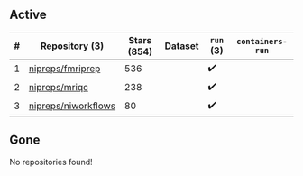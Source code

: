 ## Active
| # | Repository (3) | Stars (854) | Dataset | `run` (3) | `containers-run` |
| --- | --- | --- | --- | --- | --- |
| 1 | [nipreps/fmriprep](https://github.com/nipreps/fmriprep) | 536 |  | :heavy_check_mark: |  |
| 2 | [nipreps/mriqc](https://github.com/nipreps/mriqc) | 238 |  | :heavy_check_mark: |  |
| 3 | [nipreps/niworkflows](https://github.com/nipreps/niworkflows) | 80 |  | :heavy_check_mark: |  |

## Gone
No repositories found!
